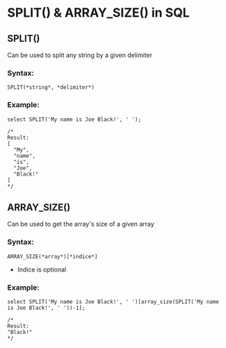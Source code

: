 # SPLIT() & ARRAY_SIZE() in SQL

## SPLIT()

Can be used to split any string by a given delimiter

### Syntax:

```
SPLIT(*string*, *delimiter*)
```

### Example:

```
select SPLIT('My name is Joe Black!', ' '); 

/* 
Result: 
[
  "My",
  "name",
  "is",
  "Joe",
  "Black!"
]
*/
```

## ARRAY_SIZE()

Can be used to get the array's size of a given array

### Syntax:

```
ARRAY_SIZE(*array*)[*indice*]
```
- Indice is optional

### Example:

```
select SPLIT('My name is Joe Black!', ' ')[array_size(SPLIT('My name is Joe Black!', ' '))-1];

/* 
Result: 
"Black!"
*/
```